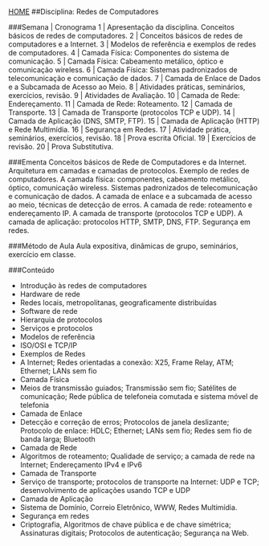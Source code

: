[HOME](https://github.com/lucastafarelbs/Ensino-Superior-de-Informatica-GRATUITO) 
##Disciplina: Redes de Computadores

###Semana | Cronograma
1	| Apresentação da disciplina. Conceitos básicos de redes de computadores.
2	| Conceitos básicos de redes de computadores e a Internet.
3	| Modelos de referência e exemplos de redes de computadores.
4	| Camada Física: Componentes do sistema de comunicação.
5	| Camada Física: Cabeamento metálico, óptico e comunicação wireless.
6	| Camada Física: Sistemas padronizados de telecomunicação e comunicação de dados.
7	| Camada de Enlace de Dados e a Subcamada de Acesso ao Meio.
8	| Atividades práticas, seminários, exercícios, revisão.
9	| Atividades de Avaliação.
10	| Camada de Rede: Endereçamento.
11	| Camada de Rede: Roteamento.
12	| Camada de Transporte.
13	| Camada de Transporte (protocolos TCP e UDP).
14	| Camada de Aplicação (DNS, SMTP, FTP).
15	| Camada de Aplicação (HTTP) e Rede Multimídia.
16	| Segurança em Redes.
17	| Atividade prática, seminários, exercícios, revisão.
18	| Prova escrita Oficial.
19	| Exercícios de revisão.
20	| Prova Substitutiva.

###Ementa
Conceitos básicos de Rede de Computadores e da Internet. Arquitetura em camadas e camadas de protocolos. Exemplo de redes de computadores. A camada física: componentes, cabeamento metálico, óptico, comunicação wireless. Sistemas padronizados de telecomunicação e comunicação de dados. A camada de enlace e a subcamada de acesso ao meio, técnicas de detecção de erros. A camada de rede: roteamento e endereçamento IP. A camada de transporte (protocolos TCP e UDP). A camada de aplicação: protocolos HTTP, SMTP, DNS, FTP. Segurança em redes.

###Método de Aula
Aula expositiva, dinâmicas de grupo, seminários, exercício em classe.

###Conteúdo
- Introdução às redes de computadores
- Hardware de rede
- Redes locais, metropolitanas, geograficamente distribuídas
- Software de rede
- Hierarquia de protocolos
- Serviços e protocolos
- Modelos de referência
- ISO/OSI e TCP/IP
- Exemplos de Redes
- A Internet; Redes orientadas a conexão: X25, Frame Relay, ATM; Ethernet; LANs sem fio
- Camada Física
- Meios de transmissão guiados; Transmissão sem fio; Satélites de comunicação; Rede pública de telefoneia comutada e sistema móvel de telefonia
- Camada de Enlace
- Detecção e correção de erros; Protocolos de janela deslizante; Protocolo de enlace: HDLC; Ethernet; LANs sem fio; Redes sem fio de banda larga; Bluetooth
- Camada de Rede
- Algoritmos de roteamento; Qualidade de serviço; a camada de rede na Internet; Endereçamento IPv4 e IPv6
- Camada de Transporte
- Serviço de transporte; protocolos de transporte na Internet: UDP e TCP; desenvolvimento de aplicações usando TCP e UDP
- Camada de Aplicação
- Sistema de Domínio, Correio Eletrônico, WWW, Redes Multimídia.
- Segurança em redes
- Criptografia, Algoritmos de chave pública e de chave simétrica; Assinaturas digitais; Protocolos de autenticação; Segurança na Web.